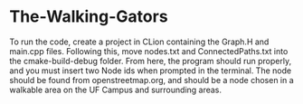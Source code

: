 # The-Walking-Gators

To run the code, create a project in CLion containing the Graph.H and main.cpp files. Following this, move nodes.txt and ConnectedPaths.txt into the cmake-build-debug folder. From here, the program should run properly, and you must insert two Node ids when prompted in the terminal. The node should be found from openstreetmap.org, and should be a node chosen in a walkable area on the UF Campus and surrounding areas.

